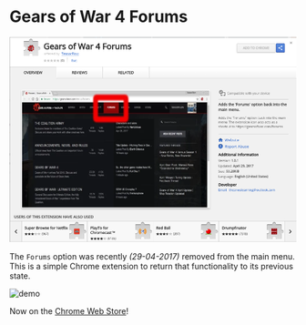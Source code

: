 # Gears of War 4 Forums

![forum-tile](https://github.com/TheanosLearning/Gears4Forums/raw/master/images/web-store-demo.png)

The `Forums` option was recently _(29-04-2017)_ removed from the main menu. This is a simple Chrome extension to return that functionality to its previous state.

![demo](https://media.giphy.com/media/IhMgQ60IioWly/giphy.gif)

Now on the [Chrome Web Store](https://chrome.google.com/webstore/detail/gears-of-war-4-forums/gnnnghjolkebfmgablmplcboppcadiid)!
